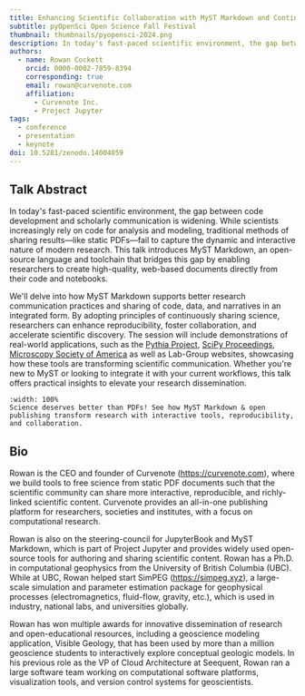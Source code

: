 ```yaml
---
title: Enhancing Scientific Collaboration with MyST Markdown and Continuous Science
subtitle: pyOpenSci Open Science Fall Festival
thumbnail: thumbnails/pyopensci-2024.png
description: In today's fast-paced scientific environment, the gap between code development and scholarly communication is widening. While scientists increasingly rely on code for analysis and modeling, traditional methods of sharing results—like static PDFs—fail to capture the dynamic and interactive nature of modern research.
authors:
  - name: Rowan Cockett
    orcid: 0000-0002-7859-8394
    corresponding: true
    email: rowan@curvenote.com
    affiliation:
      - Curvenote Inc.
      - Project Jupyter
tags:
  - conference
  - presentation
  - keynote
doi: 10.5281/zenodo.14004059
---
```


## Talk Abstract

In today's fast-paced scientific environment, the gap between code development and scholarly communication is widening. While scientists increasingly rely on code for analysis and modeling, traditional methods of sharing results—like static PDFs—fail to capture the dynamic and interactive nature of modern research. This talk introduces MyST Markdown, an open-source language and toolchain that bridges this gap by enabling researchers to create high-quality, web-based documents directly from their code and notebooks.

We'll delve into how MyST Markdown supports better research communication practices and sharing of code, data, and narratives in an integrated form. By adopting principles of continuously sharing science, researchers can enhance reproducibility, foster collaboration, and accelerate scientific discovery. The session will include demonstrations of real-world applications, such as the [Pythia Project](https://projectpythia.org/), [SciPy Proceedings](https://proceedings.scipy.org/), [Microscopy Society of America](https://elementalmicroscopy.com/) as well as Lab-Group websites, showcasing how these tools are transforming scientific communication. Whether you're new to MyST or looking to integrate it with your current workflows, this talk offers practical insights to elevate your research dissemination.

```{iframe #pyopensci-keynote} https://www.youtube-nocookie.com/embed/zrwt0PX5mdM?si=c4454PLdu9jc7yee
:width: 100%
Science deserves better than PDFs! See how MyST Markdown & open publishing transform research with interactive tools, reproducibility, and collaboration.
```

## Bio

Rowan is the CEO and founder of Curvenote (https://curvenote.com), where we build tools to free science from static PDF documents such that the scientific community can share more interactive, reproducible, and richly-linked scientific content. Curvenote provides an all-in-one publishing platform for researchers, societies and institutes, with a focus on computational research.

Rowan is also on the steering-council for JupyterBook and MyST Markdown, which is part of Project Jupyter and provides widely used open-source tools for authoring and sharing scientific content. Rowan has a Ph.D. in computational geophysics from the University of British Columbia (UBC). While at UBC, Rowan helped start SimPEG (https://simpeg.xyz), a large-scale simulation and parameter estimation package for geophysical processes (electromagnetics, fluid-flow, gravity, etc.), which is used in industry, national labs, and universities globally.

Rowan has won multiple awards for innovative dissemination of research and open-educational resources, including a geoscience modeling application, Visible Geology, that has been used by more than a million geoscience students to interactively explore conceptual geologic models. In his previous role as the VP of Cloud Architecture at Seequent, Rowan ran a large software team working on computational software platforms, visualization tools, and version control systems for geoscientists.
